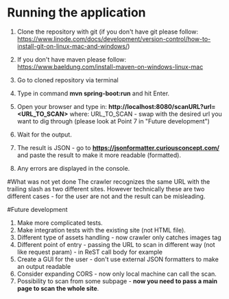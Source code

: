 # Running the application
1. Clone the repository with git (if you don't have git please follow: https://www.linode.com/docs/development/version-control/how-to-install-git-on-linux-mac-and-windows/)

2. If you don't have maven please follow: https://www.baeldung.com/install-maven-on-windows-linux-mac

3. Go to cloned repository via terminal

4. Type in command <b>mvn spring-boot:run</b> and hit Enter.

5. Open your browser and type in: <b>http://localhost:8080/scanURL?url=<URL_TO_SCAN></b> where:
URL_TO_SCAN - swap with the desired url you want to dig through (please look at Point 7 in "Future development")

6. Wait for the output.

7. The result is JSON - go to <b>https://jsonformatter.curiousconcept.com/</b> and paste the result to make it more readable (formatted).

8. Any errors are displayed in the console.

#What was not yet done
The crawler recognizes the same URL with the trailing slash as two different sites. However technically these are two different cases - for the user are not and the result can be misleading.

#Future development
1. Make more complicated tests.
2. Make integration tests with the existing site (not HTML file).
3. Different type of assets handling - now crawler only catches images tag
4. Different point of entry - passing the URL to scan in different way (not like request param) - in ReST call body for example
5. Create a GUI for the user - don't use external JSON formatters to make an output readable
6. Consider expanding CORS - now only local machine can call the scan.
7. Possibility to scan from some subpage - <b>now you need to pass a main page to scan the whole site</b>.